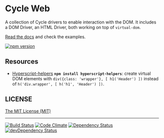 # Cycle Web

A collection of Cycle drivers to enable interaction with the DOM. It includes a DOM Driver, an HTML Driver, both working on top of `virtual-dom`.

[Read the docs](https://github.com/cyclejs/cycle-web/blob/master/docs/api.md) and check the examples.

[![npm version](https://badge.fury.io/js/%40cycle%2Fweb.svg)](http://badge.fury.io/js/%40cycle%2Fweb)

## Resources

- [Hyperscript-helpers](https://www.npmjs.com/package/hyperscript-helpers) **`npm install hyperscript-helpers`**: create virtual DOM elements with `div({class: 'wrapper'}, [ h1('Header') ])` instead of `h('div.wrapper', [ h('h1', 'Header') ])`.

## LICENSE

[The MIT License (MIT)](https://github.com/cyclejs/cycle-web/blob/master/LICENSE)

- - -

[![Build Status](https://travis-ci.org/cyclejs/cycle-web.svg?branch=master)](https://travis-ci.org/cyclejs/cycle-web)
[![Code Climate](https://codeclimate.com/github/cyclejs/cycle-web/badges/gpa.svg)](https://codeclimate.com/github/cyclejs/cycle-web)
[![Dependency Status](https://david-dm.org/cyclejs/cycle-web.svg)](https://david-dm.org/cyclejs/cycle-web)
[![devDependency Status](https://david-dm.org/cyclejs/cycle-web/dev-status.svg)](https://david-dm.org/cyclejs/cycle-web#info=devDependencies)
